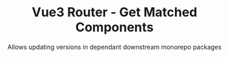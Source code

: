 # **<div align="center">Vue3 Router - Get Matched Components</div>**

<div align="center">
  <p>Allows updating versions in dependant downstream monorepo packages</p>
</div>
